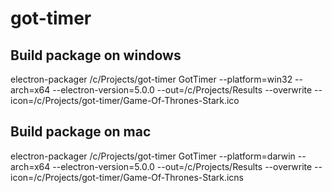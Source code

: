 # got-timer

## Build package on windows
electron-packager /c/Projects/got-timer GotTimer --platform=win32 --arch=x64 --electron-version=5.0.0 --out=/c/Projects/Results --overwrite --icon=/c/Projects/got-timer/Game-Of-Thrones-Stark.ico

## Build package on mac
electron-packager /c/Projects/got-timer GotTimer --platform=darwin --arch=x64 --electron-version=5.0.0 --out=/c/Projects/Results --overwrite --icon=/c/Projects/got-timer/Game-Of-Thrones-Stark.icns
